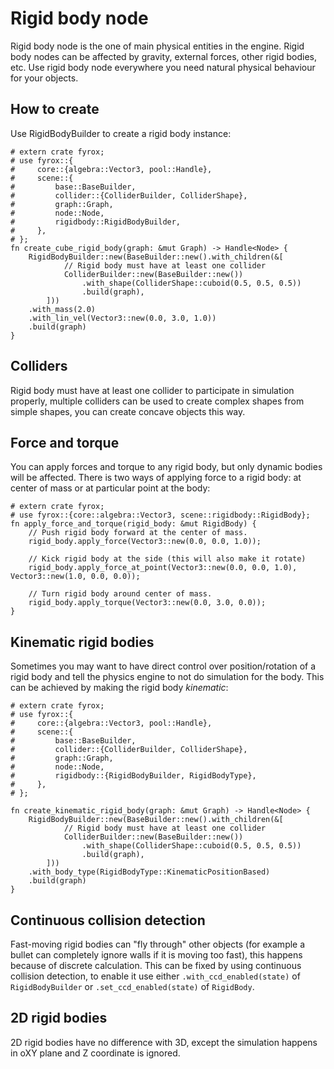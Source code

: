 # Rigid body node

Rigid body node is the one of main physical entities in the engine. Rigid body nodes can be affected by gravity, 
external forces, other rigid bodies, etc. Use rigid body node everywhere you need natural physical behaviour for
your objects.

## How to create

Use RigidBodyBuilder to create a rigid body instance:

```rust,no_run
# extern crate fyrox;
# use fyrox::{
#     core::{algebra::Vector3, pool::Handle},
#     scene::{
#         base::BaseBuilder,
#         collider::{ColliderBuilder, ColliderShape},
#         graph::Graph,
#         node::Node,
#         rigidbody::RigidBodyBuilder,
#     },
# };
fn create_cube_rigid_body(graph: &mut Graph) -> Handle<Node> {
    RigidBodyBuilder::new(BaseBuilder::new().with_children(&[
            // Rigid body must have at least one collider
            ColliderBuilder::new(BaseBuilder::new())
                .with_shape(ColliderShape::cuboid(0.5, 0.5, 0.5))
                .build(graph),
        ]))
    .with_mass(2.0)
    .with_lin_vel(Vector3::new(0.0, 3.0, 1.0))
    .build(graph)
}
```

## Colliders

Rigid body must have at least one collider to participate in simulation properly, multiple colliders can be used to
create complex shapes from simple shapes, you can create concave objects this way.

## Force and torque

You can apply forces and torque to any rigid body, but only dynamic bodies will be affected. There is two ways of
applying force to a rigid body: at center of mass or at particular point at the body:

```rust,no_run
# extern crate fyrox;
# use fyrox::{core::algebra::Vector3, scene::rigidbody::RigidBody};
fn apply_force_and_torque(rigid_body: &mut RigidBody) {
    // Push rigid body forward at the center of mass.
    rigid_body.apply_force(Vector3::new(0.0, 0.0, 1.0));

    // Kick rigid body at the side (this will also make it rotate)
    rigid_body.apply_force_at_point(Vector3::new(0.0, 0.0, 1.0), Vector3::new(1.0, 0.0, 0.0));

    // Turn rigid body around center of mass.
    rigid_body.apply_torque(Vector3::new(0.0, 3.0, 0.0));
}
```

## Kinematic rigid bodies

Sometimes you may want to have direct control over position/rotation of a rigid body and tell the physics engine to not
do simulation for the body. This can be achieved by making the rigid body _kinematic_:

```rust,no_run
# extern crate fyrox;
# use fyrox::{
#     core::{algebra::Vector3, pool::Handle},
#     scene::{
#         base::BaseBuilder,
#         collider::{ColliderBuilder, ColliderShape},
#         graph::Graph,
#         node::Node,
#         rigidbody::{RigidBodyBuilder, RigidBodyType},
#     },
# };

fn create_kinematic_rigid_body(graph: &mut Graph) -> Handle<Node> {
    RigidBodyBuilder::new(BaseBuilder::new().with_children(&[
            // Rigid body must have at least one collider
            ColliderBuilder::new(BaseBuilder::new())
                .with_shape(ColliderShape::cuboid(0.5, 0.5, 0.5))
                .build(graph),
        ]))
    .with_body_type(RigidBodyType::KinematicPositionBased)
    .build(graph)
}
```

## Continuous collision detection

Fast-moving rigid bodies can "fly through" other objects (for example a bullet can completely ignore walls if it is 
moving too fast), this happens because of discrete calculation. This can be fixed by using continuous collision detection,
to enable it use either `.with_ccd_enabled(state)` of `RigidBodyBuilder` or `.set_ccd_enabled(state)` of `RigidBody`.

## 2D rigid bodies

2D rigid bodies have no difference with 3D, except the simulation happens in oXY plane and Z coordinate is ignored.